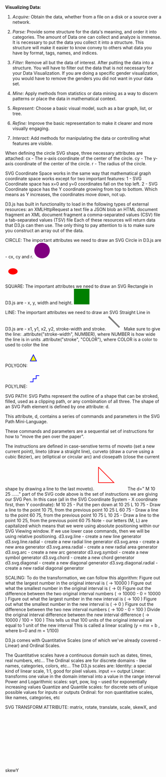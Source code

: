 **Visualizing Data:**

1. _Acquire:_ Obtain the data, whether from a file on a disk or a source over a network.

2. _Parse:_ Provide some structure for the data's meaning, and order it into categories.
  The amount of Data one can collect and analyze is immense. It is necessary to put the data you collect it into a structure.
  This structure will make it easier to know convey to others what data you have by format, tags, names, and indices.

3. _Filter:_ Remove all but the data of interest.
  After putting the data into a structure. You will have to filter out the data that is not necessary
  for your Data Visualization. If you are doing a specific gender visualization, you would have to remove
  the genders you did not want in your data set.

4. _Mine:_ Apply methods from statistics or data mining as a way to discern patterns or place the data in mathematical context.

5. _Represent:_ Choose a basic visual model, such as a bar graph, list, or tree.

6. _Refine:_ Improve the basic representation to make it clearer and more visually engaging.

7. _Interact:_ Add methods for manipulating the data or controlling what features are visible.

When defining the circle SVG shape, three necessary attributes are attached:
cx - The x-axis coordinate of the center of the circle.
cy - The y-axis coordinate of the center of the circle.
r - The radius of the circle.

SVG Coordinate Space works in the same way that mathematical graph coordinate space
works except for two important features:
1 - SVG Coordinate space has x=0 and y=0 coordinates fall on the top left.
2 - SVG Coordinate space has the Y coordinate growing from top to bottom.
Which means as Y increases, the coordinates move down, not up.

D3.js has built in functionality to load in the following types of external resources:
  an XMLHttpRequest
  a text file
  a JSON blob
  an HTML document fragment
  an XML document fragment
  a comma-separated values (CSV) file
  a tab-separated values (TSV) file
Each of these resources will return data that D3.js can then use. The only thing to pay attention to is to
make sure you construct an array out of the data.

CIRCLE:
The important attributes we need to draw an SVG Circle in D3.js are - cx, cy and r.
<svg width="50" height="50">
  <circle cx="25" cy="25" r="25" fill="purple" />
</svg>

<svg width="50" height="50">
  <ellipse cx="25" cy="25" rx="15" ry="10" fill="red" />
</svg>

SQUARE:
The important attributes we need to draw an SVG Rectangle in D3.js are - x, y, width and height.
<svg width="50" height="50">
  <rect x="0" y="0" width="50" height="50" fill="green" />
</svg>

LINE:
The important attributes we need to draw an SVG Straight Line in D3.js are - x1, y1, x2, y2, stroke-width and stroke.
<svg width="50" height="50">
  <line x1="5" y1="5" x2="40" y2="40" stroke="gray" stroke-width="5"  />
</svg>
Make sure to give the line:
.attribute("stroke-width", NUMBER), where NUMBER is how wide the line is in units
.attribute("stroke", "COLOR"), where COLOR is a color to used to color the line

POLYGON:
<svg width="50" height="50">
  <polygon fill="yellow" stroke="blue" stroke-width="2"
    points="05,30
            15,10
            25,30" />
</svg>

POLYLINE:
<svg width="50" height="50">
   <polyline fill="none" stroke="blue" stroke-width="2"
     points="05,30
             15,30
             15,20
             25,20
             25,10
             35,10" />
 </svg>

SVG PATH:
SVG Paths represent the outline of a shape that can be stroked, filled, used as a clipping path, or any combination of all three.
The shape of an SVG Path element is defined by one attribute: d.

This attribute, d, contains a series of commands and parameters in the SVG Path Mini-Language.

These commands and parameters are a sequential set of instructions for how to "move the pen over the paper".

The instructions are defined in case-senstive terms of moveto (set a new current point), lineto (draw a straight line),
curveto (draw a curve using a cubic Bézier), arc (elliptical or circular arc) and closepath (close the current shape by
drawing a line to the last moveto).
<svg width="100" height="100">
  <path d=" M 10 25
            L 10 75
            L 60 75
            L 10 25"
            stroke="red" stroke-width="2" fill="none" />
</svg>
The d=" M 10 25 ......" part of the SVG code above is the set of instructions we are giving our SVG Pen.
In this case (all in the SVG Coordinate System - X coordinate first, then Y coordinate):
M 10 25 - Put the pen down at 10 25
L 10 75 - Draw a line to the point 10 75, from the previous point 10 25
L 60 75 - Draw a line to the point 60 75, from the previous point 10 75
L 10 25 - Draw a line to the point 10 25, from the previous point 60 75
Note - our letters (M, L) are capitalized which means that we were using absolute positioning within our SVG Viewing window.
If we use lower case commands, then we will be using relative positioning.
d3.svg.line - create a new line generator
d3.svg.line.radial - create a new radial line generator
d3.svg.area - create a new area generator
d3.svg.area.radial - create a new radial area generator
d3.svg.arc - create a new arc generator
d3.svg.symbol - create a new symbol generator
d3.svg.chord - create a new chord generator
d3.svg.diagonal - create a new diagonal generator
d3.svg.diagonal.radial - create a new radial diagonal generator


SCALING:
To do the transformation, we can follow this algorithm:
Figure out what the largest number in the original interval is ( -> 10000 )
Figure out what the smallest number in the original interval is ( -> 0)
Figure out the difference between the two original interval numbers ( -> 10000 - 0 = 10000 )
Figure out what the largest number in the new interval is ( -> 100 )
Figure out what the smallest number in the new interval is ( -> 0 )
Figure out the difference between the two new interval numbers ( -> 100 - 0 = 100 )
Divide the original interval difference between the new interval difference ( -> 10000 / 100 = 100 )
This tells us that 100 units of the original interval are equal to 1 unit of the new interval
This is called a linear scaling (y = mx + b , where b=0 and m = 1/100)

D3.js comes with Quantitative Scales (one of which we've already covered - Linear) and Ordinal Scales.

The Quantitative scales have a continuous domain such as dates, times, real numbers, etc...
The Ordinal scales are for discrete domains - like names, categories, colors, etc...
The D3.js scales are:
Identity: a special kind of linear scale, 1:1, good for pixel values. input == output
Linear: transforms one value in the domain interval into a value in the range interval
Power and Logarithmic scales: sqrt, pow, log – used for exponentially increasing values
Quantize and Quantile scales: for discrete sets of unique possible values for inputs or outputs
Ordinal: for non quantitative scales, like names, categories, etc

SVG TRANSFORM ATTRIBUTE:
matrix, rotate, translate, scale, skewX, and skewY
<svg width="200" height="200">
2  <g transform="translate(...) scale(...) rotate(...) translate(...) rotate(...)">
3    ...
4  </g>
5</svg>










